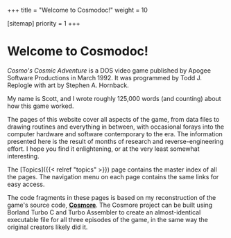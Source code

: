 +++
title = "Welcome to Cosmodoc!"
weight = 10

[sitemap]
priority = 1
+++

# Welcome to Cosmodoc!

_Cosmo's Cosmic Adventure_ is a DOS video game published by Apogee Software Productions in March 1992. It was programmed by Todd J. Replogle with art by Stephen A. Hornback.

My name is Scott, and I wrote roughly 125,000 words (and counting) about how this game worked.

The pages of this website cover all aspects of the game, from data files to drawing routines and everything in between, with occasional forays into the computer hardware and software contemporary to the era. The information presented here is the result of months of research and reverse-engineering effort. I hope you find it enlightening, or at the very least somewhat interesting.

The [Topics]({{< relref "topics" >}}) page contains the master index of all the pages. The navigation menu on each page contains the same links for easy access.

The code fragments in these pages is based on my reconstruction of the game's source code, [**Cosmore**](https://github.com/smitelli/cosmore). The Cosmore project can be built using Borland Turbo C and Turbo Assembler to create an almost-identical executable file for all three episodes of the game, in the same way the original creators likely did it.
